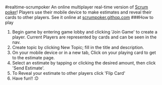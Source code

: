 #realtime-scrumpoker
An online multiplayer real-time version of [Scrum poker](https://en.wikipedia.org/wiki/Planning_poker)!
Players use their mobile device to make estimates and reveal their cards to other players.
See it online at [scrumpoker.githop.com](http://scrumpoker.githop.com/)
###How to play
1. Begin game by entering game lobby and clicking 'Join Game' to create a player.
   Current Players are represented by cards and can be seen in the nav.
2. Create topic by clicking New Topic; fill in the title and description.
3. On your mobile device or in a new tab, Click on your playing card to get to the estimate page.
4. Select an estimate by tapping or clicking the desired amount, then click 'Send Estimate'.
5. To Reveal your estimate to other players click 'Flip Card'
6. Have fun!! :D


